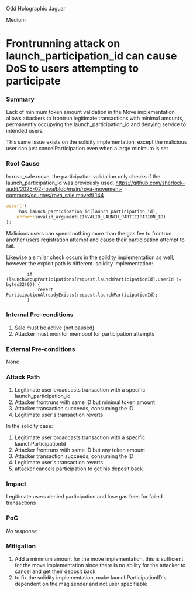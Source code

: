 Odd Holographic Jaguar

Medium

# Frontrunning attack on launch_participation_id can cause DoS to users attempting to participate

### Summary

Lack of minimum token amount validation in the Move implementation allows attackers to frontrun legitimate transactions with minimal amounts, permanently occupying the launch_participation_id and denying service to intended users. 

This same issue exists on the solidity implementation, except the malicious user can just cancelParticipation even when a large minimum is set


### Root Cause

In rova_sale.move, the participation validation only checks if the launch_participation_id was previously used.
https://github.com/sherlock-audit/2025-02-rova/blob/main/rova-movement-contracts/sources/rova_sale.move#L144
```rust
assert!(
    !has_launch_participation_id(launch_participation_id),
    error::invalid_argument(EINVALID_LAUNCH_PARTICIPATION_ID)
);
```
Malicious users can spend nothing more than the gas fee to frontrun another users registration attempt and cause their participation attempt to fail.

Likewise a similar check occurs in the solidity implementation as well, however the exploit path is different.
solidity implementation:
```solidity
        if (launchGroupParticipations[request.launchParticipationId].userId != bytes32(0)) {
            revert ParticipationAlreadyExists(request.launchParticipationId);
        }
```

### Internal Pre-conditions

1. Sale must be active (not paused)
2. Attacker must monitor mempool for participation attempts

### External Pre-conditions

None

### Attack Path

1. Legitimate user broadcasts transaction with a specific launch_participation_id
2. Attacker frontruns with same ID but minimal token amount
3. Attacker transaction succeeds, consuming the ID
4. Legitimate user's transaction reverts

In the solidity case:
1. Legitimate user broadcasts transaction with a specific launchParticipationId
2. Attacker frontruns with same ID but any token amount
3. Attacker transaction succeeds, consuming the ID
4. Legitimate user's transaction reverts
5. attacker cancels participation to get his deposit back


### Impact

Legitimate users denied participation and lose gas fees for failed transactions

### PoC

_No response_

### Mitigation

1. Add a minimum amount for the move implementation. this is sufficient for the move implementation since there is no ability for the attacker to cancel and get their deposit back
2. to fix the solidity implementation, make launchParticipationID's dependent on the msg.sender and not user specifiable 